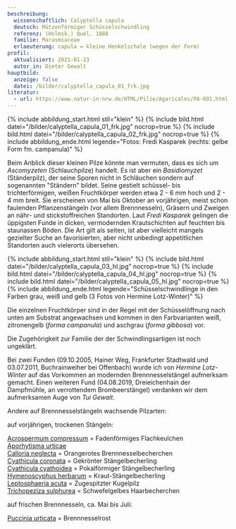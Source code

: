 ```yaml
---
beschreibung:
  wissenschaftlich: Calyptella capula
  deutsch: Mützenförmiger Schüsselschwindling
  referenz: (Holmsk.) Quél. 1888
  familie: Marasmiaceae
  erlaeuterung: capula = kleine Henkelschale (wegen der Form)
profil:
  aktualisiert: 2021-01-23
  autor_in: Dieter Gewalt
hauptbild:
  anzeige: false
  datei: /bilder/calyptella_capula_01_frk.jpg
literatur:
  - url: https://www.natur-in-nrw.de/HTML/Pilze/Agaricales/PA-691.html
---
```

{% include abbildung_start.html stil="klein" %}
{% include bild.html datei="/bilder/calyptella_capula_01_frk.jpg" nocrop=true %}
{% include bild.html datei="/bilder/calyptella_capula_02_frk.jpg" nocrop=true %}
{% include abbildung_ende.html legende="Fotos: Fredi Kasparek (rechts: gelbe Form fm. campanula)" %}

Beim Anblick dieser kleinen Pilze könnte man vermuten, dass es sich um *Ascomyzeten* (Schlauchpilze) handelt. Es ist aber ein *Basidiomyzet* (Ständerpilz), der seine Sporen nicht in Schläuchen sondern auf sogenannten "Ständern" bildet. Seine gestielt schüssel- bis trichterförmigen, weißen Fruchtkörper werden etwa 2 - 6 mm hoch und 2 - 4 mm breit. Sie erscheinen von Mai bis Oktober an vorjährigen, meist schon faulenden Pflanzenstängeln (vor allem Brennnesseln), Gräsern und Zweigen an nähr- und stickstoffreichen Standorten. Laut *Fredi Kasparek* gelingen die üppigsten Funde in dicken, vermodernden Krautschichten auf feuchten bis staunassen Böden. Die Art gilt als selten, ist aber vielleicht mangels gezielter Suche an favorisierten, aber nicht unbedingt appetitlichen Standorten auch vielerorts übersehen.

{% include abbildung_start.html stil="klein" %}
{% include bild.html datei="/bilder/calyptella_capula_03_hl.jpg" nocrop=true %}
{% include bild.html datei="/bilder/calyptella_capula_04_hl.jpg" nocrop=true %}
{% include bild.html datei="/bilder/calyptella_capula_05_hl.jpg" nocrop=true %}
{% include abbildung_ende.html legende="Schüsselschwindlinge in den Farben grau, weiß und gelb (3 Fotos von Hermine Lotz-Winter)" %}

Die einzelnen Fruchtkörper sind in der Regel mit der Schüsselöffnung nach unten am Substrat angewachsen und kommen in den Farbvarianten weiß, zitronengelb (*forma campanula*) und aschgrau (*forma gibbosa*) vor. 

Die Zugehörigkeit zur Familie der der Schwindlingsartigen ist noch ungeklärt.

Bei zwei Funden (09.10.2005, Hainer Weg, Frankfurter Stadtwald und 03.07.2011, Buchrainweiher bei Offenbach) wurde ich von *Hermine Lotz-Winter* auf das Vorkommen an modernden Brennnesselstängel aufmerksam gemacht. Einen weiteren Fund (04.08.2019, Dreieichenhain der Dampfmühle, an verrottendem Brombeerstängel) verdanken wir dem aufmerksamen Auge von *Tui Gewalt*.

Andere auf Brennnesselstängeln wachsende Pilzarten:

auf vorjährigen, trockenen Stängeln:

[Acrospermum compressum](/pilze/acrospermum-fadensporiges-flachkeulchen)  =  Fadenförmiges Flachkeulchen\
[Aporhytisma urticae](/pilze/aporhytisma-urticae)\
[Calloria neglecta](/pilze/calloria-neglecta-orangerotes-brennnesselbecherchen)  =  Orangerotes Brennnesselbecherchen\
[Cyathicula coronata](/pilze/cyathicula-coronata-gekrönter-stängelbecherling)  =  Gekrönter Stängelbecherling\
[Cyathicula cyathoidea](/pilze/cyathicula-cyathoidea-pokalförmiger-stängelbecherling)  =  Pokalförmiger Stängelbecherling\
[Hymenoscyphus herbarum](/pilze/hymenoscyhus-herbarum-kraut-stängelbecherling)  =  Kraut-Stängelbecherling\
[Leptosphaeria acuta](/pilze/leptosphaeria-acuta-zugespitzter-kugelpilz)  = Zugespitzter Kugelpilz\
[Trichopeziza sulphurea](/pilze/trichopeziza-sulphurea-schwefelgelbes-haarbecherchen)  =  Schwefelgelbes Haarbecherchen

auf frischen Brennnesseln, ca. Mai bis Juli:

[Puccinia urticata](/pilze/puccinia-urticata-brennnesselrost)  =  Brennnesselrost